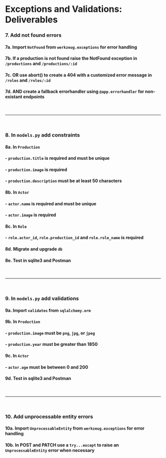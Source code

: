 # Exceptions and Validations: Deliverables

### 7. Add not found errors 
#### 7a. Import `NotFound` from `werkzeug.exceptions` for error handling
#### 7b. If a production is not found raise the NotFound exception in `/productions` and `/productions/:id`
#### 7c. OR use abort() to create a 404 with a customized error message in `/roles` and `/roles/:id`
#### 7d. AND create a fallback errorhandler using `@app.errorhandler` for non-existant endpoints

<br />

---

<br />

### 8. In `models.py` add constraints
#### 8a. In `Production`
#### - `production.title` is required and must be unique
#### - `production.image` is required
#### - `production.description` must be at least 50 characters
#### 8b. In `Actor`
#### - `actor.name` is required and must be unique
#### - `actor.image` is required
#### 8c. In `Role`
#### - `role.actor_id`, `role.production_id` and `role.role_name` is required
#### 8d. Migrate and upgrade `db`
#### 8e. Test in sqlite3 and Postman

<br />

---

<br />

### 9. In `models.py` add validations
#### 9a. Import `validates` from `sqlalchemy.orm`
#### 9b. In `Production`
#### - `production.image` must be `png`, `jpg`, or `jpeg`
#### - `production.year` must be greater than 1850
#### 9c. In `Actor`
#### - `actor.age` must be between 0 and 200
#### 9d. Test in sqlite3 and Postman

<br />

---

<br />

### 10. Add unprocessable entity errors
#### 10a. Import `UnprocessableEntity` from `werkzeug.exceptions` for error handling
#### 10b. In POST and PATCH use a `try...except` to raise an `UnprocessableEntity` error when necessary